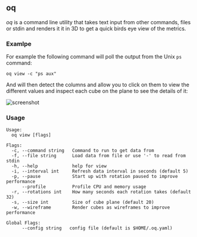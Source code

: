 oq
---

_oq_ is a command line utility that takes text input from other commands, files or stdin and renders it
it in 3D to get a quick birds eye view of the metrics.

### Examlpe
For example the following command will poll the output from the Unix `ps` command:
``` 
oq view -c "ps aux"
```
   
And will then detect the columns and allow you to click on them to view the different values and inspect
each cube on the plane to see the details of it:

![screenshot](https://raw.githubusercontent.com/cove/oq/master/screenshot.png)

### Usage

```
Usage:
  oq view [flags]

Flags:
  -c, --command string   Command to run to get data from
  -f, --file string      Load data from file or use '-' to read from stdin
  -h, --help             help for view
  -i, --interval int     Refresh data interval in seconds (default 5)
  -p, --pause            Start up with rotation paused to improve performance
      --profile          Profile CPU and memory usage
  -r, --rotations int    How many seconds each rotation takes (default 32)
  -s, --size int         Size of cube plane (default 20)
  -w, --wireframe        Render cubes as wireframes to improve performance

Global Flags:
      --config string   config file (default is $HOME/.oq.yaml)
```